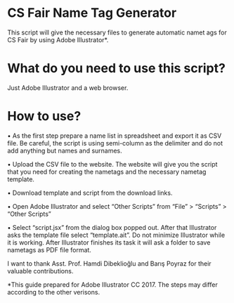 # CS Fair Name Tag Generator

This script will give the necessary files to generate automatic namet ags for CS Fair by using Adobe Illustrator*.

# What do you need to use this script?

Just Adobe Illustrator and a web browser.

# How to use?

• As the first step prepare a name list in spreadsheet and export it as CSV file. Be careful, the script is using semi-column as the delimiter and do not add anything but names and surnames.

• Upload the CSV file to the website. The website will give you the script that you need for creating the nametags and the necessary nametag template.

• Download template and script from the download links.

• Open Adobe Illustrator and select “Other Scripts” from “File” > “Scripts” >
“Other Scripts”

• Select “script.jsx” from the dialog box popped out. After that Illustrator asks the template file select “template.ait”. Do not minimize Illustrator while it is working. After Illustrator finishes its task it will ask a folder to save nametags as PDF file format.





I want to thank
Asst. Prof. Hamdi Dibeklioğlu
and
Barış Poyraz for their valuable contributions.

*This guide prepared for Adobe Illustrator CC 2017. The steps may differ according to the other verisons.
